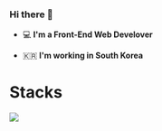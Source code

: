 ### Hi there 👋   

 - 💻   **I'm a Front-End Web Develover**    

 -  🇰🇷    **I'm working in South Korea**

# Stacks
<img src="https://img.shields.io/badge/Python-3766AB?style=flat-square&logo=Python&logoColor=white"/>

<!--
**hand-mj/hand-mj** is a ✨ _special_ ✨ repository because its `README.md` (this file) appears on your GitHub profile.

Here are some ideas to get you started:

- 🔭 I’m currently working on ...
- 🌱 I’m currently learning ...
- 👯 I’m looking to collaborate on ...
- 🤔 I’m looking for help with ...
- 💬 Ask me about ...
- 📫 How to reach me: ...
- 😄 Pronouns: ...
- ⚡ Fun fact: ...
-->
